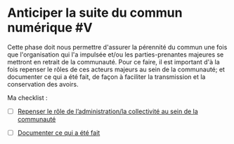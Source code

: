 # Anticiper la suite du commun numérique \#V

Cette phase doit nous permettre d'assurer la pérennité du commun une fois que l'organisation qui l'a impulsée et/ou les parties-prenantes majeures se mettront en retrait de la communauté. Pour ce faire, il est important d'à la fois repenser le rôles de ces acteurs majeurs au sein de la communauté; et documenter ce qui a été fait, de façon à faciliter la transmission et la conservation des avoirs.

Ma checklist :

* [ ] [Repenser le rôle de l’administration/la collectivité au sein de la communauté](https://github.com/incubateur-territoires/tutoriel-communs/tree/3013883386afb32c2faf395cf1921ecb467d1f86/recommandations-3-anticiper-la-suite-du-commun-numerique/untitled-1.md)
* [ ] [Documenter ce qui a été fait](https://github.com/incubateur-territoires/tutoriel-communs/tree/3013883386afb32c2faf395cf1921ecb467d1f86/recommandations-3-anticiper-la-suite-du-commun-numerique/untitled-5.md)

